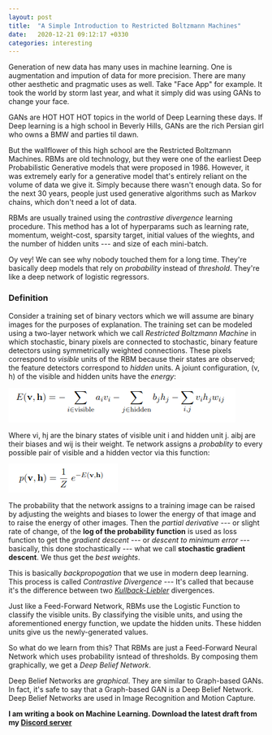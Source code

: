 ```yaml
---
layout: post
title:  "A Simple Introduction to Restricted Boltzmann Machines"
date:   2020-12-21 09:12:17 +0330
categories: interesting
---
```


Generation of new data has many uses in machine learning. One is augmentation and impution of data for more precision. There are many other aesthetic and pragmatic uses as well. Take "Face App" for example. It took the world by storm last year, and what it simply did was using GANs to change your face.

GANs are HOT HOT HOT topics in the world of Deep Learning these days. If Deep learning is a high school in Beverly Hills, GANs are the rich Persian girl who owns a BMW and parties til dawn. 

But the wallflower of this high school are the Restricted Boltzmann Machines. RBMs are old technology, but they were one of the earliest Deep Probabilistic Generative models that were proposed in 1986. However, it was extremely early for a generative model that's entirely reliant on the volume of data we give it. Simply because there wasn't enough data. So for the next 30 years, people just used generative algorithms such as Markov chains, which don't need a lot of data.

RBMs are usually trained using the *contrastive divergence* learning procedure. This method has a lot of hyperparams such as learning rate, momentum, weight-cost, sparsity target, initial values of the wieghts, and the number of hidden units --- and size of each mini-batch.

Oy vey! We can see why nobody touched them for a long time. They're basically deep models that rely on *probability* instead of *threshold*. They're like a deep network of logistic regressors. 

### Definition

Consider a training set of binary vectors which we will assume are binary images for the purposes of explanation. The training set can be modeled using a two-layer network which we call *Restricted Boltzmann Machine* in which stochastic, binary pixels are connected to stochastic, binary feature detectors using symmetrically weighted connections. These pixels correspond to *visible* units of the RBM because their states are observed; the feature detectors correspond to *hidden* units. A joiunt configuration, (v, h) of the visible and hidden units have the *energy*:

![Energy](/assets/latex/energy_rbm.png)


Where vi, hj are the binary states of visible unit i and hidden unit j. aibj are their biases and wij is their weight. Te network assigns a *probablity* to every possible pair of visible and a hidden vector via this function:

![Energy](/assets/latex/rbm_prob.png)

The probability that the network assigns to a training image can be raised by adjusting the weights and biases to lower the energy of that image and to raise the energy of other images. Then the *partial derivative* --- or slight rate of change, of the **log of the probability function** is used as loss function to get the *gradient descent*  --- or *descent to minimum error* --- basically, this done stochastically --- what we call **stochastic gradient descent**. We thus get the *best weights*.

This is basically *backpropogation* that we use in modern deep learning. This process is called *Contrastive Divergence* --- It's called that because it's the difference between two [*Kullback-Liebler*](https://en.wikipedia.org/wiki/Kullback%E2%80%93Leibler_divergence) divergences. 

Just like a Feed-Forward Network, RBMs use the Logistic Function to classify the visible units. By classifying the visible units, and using the aforementioned energy function, we update the hidden units. These hidden units give us the newly-generated values.

So what do we learn from this? That RBMs are just a Feed-Forward Neural Network which uses probability isntead of thresholds. By composing them graphically, we get a *Deep Belief Network*. 

Deep Belief Networks are *graphical*. They are similar to Graph-based GANs. In fact, it's safe to say that a Graph-based GAN is a Deep Belief Network. Deep Belief Networks are used in Image Recognition and Motion Capture.

**I am writing a book on Machine Learning. Download the latest draft from my [Discord server](https://discord.gg/5uXBJvMM96)**